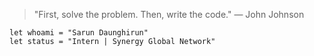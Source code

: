 > "First, solve the problem. Then, write the code."
— John Johnson

```
let whoami = "Sarun Daunghirun"
let status = "Intern | Synergy Global Network"
```
